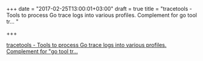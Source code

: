 +++
date = "2017-02-25T13:00:01+03:00"
draft = true
title = "tracetools - Tools to process Go trace logs into various profiles. Complement for go tool tr... "

+++

<p><a href="https://t.co/uaByzqOvaG">tracetools - Tools to process Go trace logs into various profiles. Complement for "go tool tr... </a></p>
